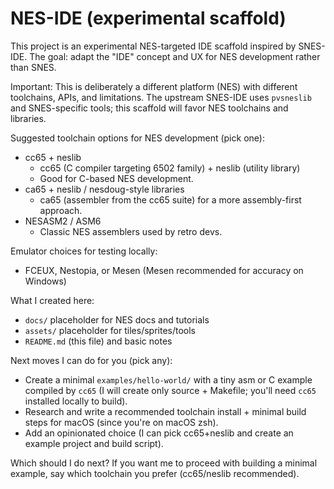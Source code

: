 # NES-IDE (experimental scaffold)

This project is an experimental NES-targeted IDE scaffold inspired by SNES-IDE.
The goal: adapt the "IDE" concept and UX for NES development rather than SNES.

Important: This is deliberately a different platform (NES) with different toolchains,
APIs, and limitations. The upstream SNES-IDE uses `pvsneslib` and SNES-specific
tools; this scaffold will favor NES toolchains and libraries.

Suggested toolchain options for NES development (pick one):

- cc65 + neslib
  - cc65 (C compiler targeting 6502 family) + neslib (utility library)
  - Good for C-based NES development.
- ca65 + neslib / nesdoug-style libraries
  - ca65 (assembler from the cc65 suite) for a more assembly-first approach.
- NESASM2 / ASM6
  - Classic NES assemblers used by retro devs.

Emulator choices for testing locally:
- FCEUX, Nestopia, or Mesen (Mesen recommended for accuracy on Windows)

What I created here:
- `docs/` placeholder for NES docs and tutorials
- `assets/` placeholder for tiles/sprites/tools
- `README.md` (this file) and basic notes

Next moves I can do for you (pick any):
- Create a minimal `examples/hello-world/` with a tiny asm or C example compiled by `cc65` (I will create only source + Makefile; you'll need `cc65` installed locally to build).
- Research and write a recommended toolchain install + minimal build steps for macOS (since you're on macOS zsh).
- Add an opinionated choice (I can pick cc65+neslib and create an example project and build script).

Which should I do next? If you want me to proceed with building a minimal example, say which toolchain you prefer (cc65/neslib recommended).